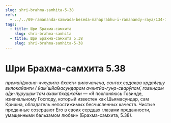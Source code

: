 ```yaml
---
slug: shri-brahma-samhita-5-38
refs:
  - ../../09-ramananda-samvada-beseda-mahaprabhu-i-ramanandy-raya/134-1982-05-13-b-c1-c3-ramananda-samvada-beseda-mahaprabhu-i-ramanady-raya.md
tags:
  - title: Шри Брахма-самхита
    slug: shri-brahma-samhita
  - title: Шри Брахма-самхита 5.38
    slug: shri-brahma-samhita-5-38
---
```


# Шри Брахма-самхита 5.38

*према̄н̃джана-ччхурита-бхакти-вилочанена, сантах̣ садаива хр̣дайешу вилокайанти / йам̇ ш́йа̄масундарам ачинтйа-гун̣а-сварӯпам̇, говиндам а̄ди-пуруш̣ам̇ там ахам̇ бхаджа̄ми* — «Я поклоняюсь Говинде, изначальному Господу, который известен как Шьямасундар, сам Кришна, обладатель непостижимых бесчисленных качеств. Чистые преданные созерцают Его в своих сердцах глазами преданности, умащенными бальзамом любви» (Брахма-самхита, 5.38).


